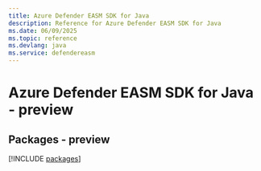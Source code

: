 ```yaml
---
title: Azure Defender EASM SDK for Java
description: Reference for Azure Defender EASM SDK for Java
ms.date: 06/09/2025
ms.topic: reference
ms.devlang: java
ms.service: defendereasm
---
```

# Azure Defender EASM SDK for Java - preview
## Packages - preview
[!INCLUDE [packages](defender-easm-index.md)]